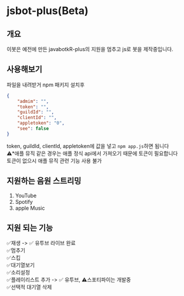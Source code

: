 # jsbot-plus(Beta)

## 개요
이봇은 예전에 만든 javabotkR-plus의 지원을 멈추고 js로 봇을 제작중입니다.

## 사용해보기
파일을 내려받거 npm 패키지 설치후<br>
```json
{
    "admim": "",
    "token": "",
    "guildId": "",
    "clientId": "",
    "appletoken": "0",
    "see": false
}
```
token, guildId, clientId, appletoken에 값을 넣고 `npm app.js`하면 됨니다<br>
⚠️*애플 뮤직 같은 경우는 애플 정식 api에서 가져오기 때문에 토큰이 필요합니다 <br> 토큰이 없으시 애플 뮤직 관련 기능 사용 불가

## 지원하는 음원 스트리밍
1. YouTube<br>
2. Spotify<br>
3. apple Music<br>

## 지원 되는 기능

✅재생 -> ✅ 유투브 라이브 완료<br>
✅멈추기<br>
✅스킵<br>
✅대기열보기<br>
✅소리설정<br>
✅플레이리스트 추가 -> ✅ 유투브, ⚠️스포티파이는 개발중<br>
✅선택적 대기열 삭제<br>
